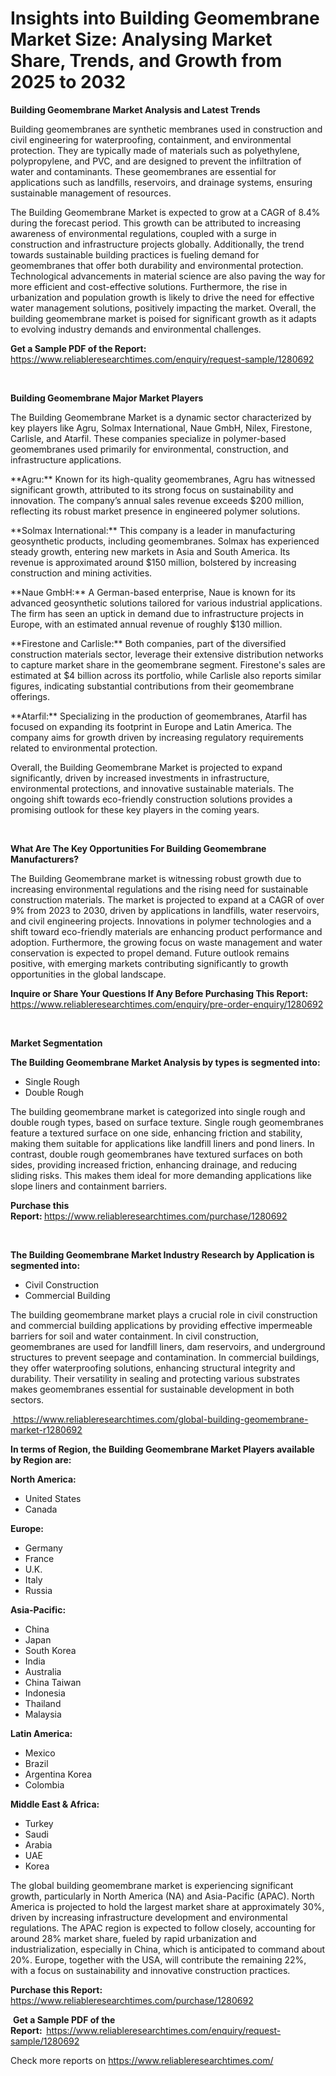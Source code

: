 <p><h1>Insights into Building Geomembrane Market Size: Analysing Market Share, Trends, and Growth from 2025 to 2032</h1></p><p><strong>Building Geomembrane Market Analysis and Latest Trends</strong></p>
<p><p>Building geomembranes are synthetic membranes used in construction and civil engineering for waterproofing, containment, and environmental protection. They are typically made of materials such as polyethylene, polypropylene, and PVC, and are designed to prevent the infiltration of water and contaminants. These geomembranes are essential for applications such as landfills, reservoirs, and drainage systems, ensuring sustainable management of resources.</p><p>The Building Geomembrane Market is expected to grow at a CAGR of 8.4% during the forecast period. This growth can be attributed to increasing awareness of environmental regulations, coupled with a surge in construction and infrastructure projects globally. Additionally, the trend towards sustainable building practices is fueling demand for geomembranes that offer both durability and environmental protection. Technological advancements in material science are also paving the way for more efficient and cost-effective solutions. Furthermore, the rise in urbanization and population growth is likely to drive the need for effective water management solutions, positively impacting the market. Overall, the building geomembrane market is poised for significant growth as it adapts to evolving industry demands and environmental challenges.</p></p>
<p><strong>Get a Sample PDF of the Report:&nbsp;</strong> <a href="https://www.reliableresearchtimes.com/enquiry/request-sample/1280692?utm_campaign=2117&utm_medium=2&utm_source=Github&utm_content=ia&utm_term=24032025&utm_id=building-geomembrane">https://www.reliableresearchtimes.com/enquiry/request-sample/1280692</a></p>
<p>&nbsp;</p>
<p><strong>Building Geomembrane Major Market Players</strong></p>
<p><p>The Building Geomembrane Market is a dynamic sector characterized by key players like Agru, Solmax International, Naue GmbH, Nilex, Firestone, Carlisle, and Atarfil. These companies specialize in polymer-based geomembranes used primarily for environmental, construction, and infrastructure applications.</p><p>**Agru:** Known for its high-quality geomembranes, Agru has witnessed significant growth, attributed to its strong focus on sustainability and innovation. The company’s annual sales revenue exceeds $200 million, reflecting its robust market presence in engineered polymer solutions.</p><p>**Solmax International:** This company is a leader in manufacturing geosynthetic products, including geomembranes. Solmax has experienced steady growth, entering new markets in Asia and South America. Its revenue is approximated around $150 million, bolstered by increasing construction and mining activities.</p><p>**Naue GmbH:** A German-based enterprise, Naue is known for its advanced geosynthetic solutions tailored for various industrial applications. The firm has seen an uptick in demand due to infrastructure projects in Europe, with an estimated annual revenue of roughly $130 million.</p><p>**Firestone and Carlisle:** Both companies, part of the diversified construction materials sector, leverage their extensive distribution networks to capture market share in the geomembrane segment. Firestone's sales are estimated at $4 billion across its portfolio, while Carlisle also reports similar figures, indicating substantial contributions from their geomembrane offerings.</p><p>**Atarfil:** Specializing in the production of geomembranes, Atarfil has focused on expanding its footprint in Europe and Latin America. The company aims for growth driven by increasing regulatory requirements related to environmental protection.</p><p>Overall, the Building Geomembrane Market is projected to expand significantly, driven by increased investments in infrastructure, environmental protections, and innovative sustainable materials. The ongoing shift towards eco-friendly construction solutions provides a promising outlook for these key players in the coming years.</p></p>
<p>&nbsp;</p>
<p><strong>What Are The Key Opportunities For Building Geomembrane Manufacturers?</strong></p>
<p><p>The Building Geomembrane market is witnessing robust growth due to increasing environmental regulations and the rising need for sustainable construction materials. The market is projected to expand at a CAGR of over 9% from 2023 to 2030, driven by applications in landfills, water reservoirs, and civil engineering projects. Innovations in polymer technologies and a shift toward eco-friendly materials are enhancing product performance and adoption. Furthermore, the growing focus on waste management and water conservation is expected to propel demand. Future outlook remains positive, with emerging markets contributing significantly to growth opportunities in the global landscape.</p></p>
<p><strong>Inquire or Share Your Questions If Any Before Purchasing This Report:</strong> <a href="https://www.reliableresearchtimes.com/enquiry/pre-order-enquiry/1280692?utm_campaign=2117&utm_medium=2&utm_source=Github&utm_content=ia&utm_term=24032025&utm_id=building-geomembrane">https://www.reliableresearchtimes.com/enquiry/pre-order-enquiry/1280692</a></p>
<p>&nbsp;</p>
<p><strong>Market Segmentation</strong></p>
<p><strong>The Building Geomembrane Market Analysis by types is segmented into:</strong></p>
<p><ul><li>Single Rough</li><li>Double Rough</li></ul></p>
<p><p>The building geomembrane market is categorized into single rough and double rough types, based on surface texture. Single rough geomembranes feature a textured surface on one side, enhancing friction and stability, making them suitable for applications like landfill liners and pond liners. In contrast, double rough geomembranes have textured surfaces on both sides, providing increased friction, enhancing drainage, and reducing sliding risks. This makes them ideal for more demanding applications like slope liners and containment barriers.</p></p>
<p><strong>Purchase this Report:&nbsp;</strong><a href="https://www.reliableresearchtimes.com/purchase/1280692?utm_campaign=2117&utm_medium=2&utm_source=Github&utm_content=ia&utm_term=24032025&utm_id=building-geomembrane">https://www.reliableresearchtimes.com/purchase/1280692</a></p>
<p>&nbsp;</p>
<p><strong>The Building Geomembrane Market Industry Research by Application is segmented into:</strong></p>
<p><ul><li>Civil Construction</li><li>Commercial Building</li></ul></p>
<p><p>The building geomembrane market plays a crucial role in civil construction and commercial building applications by providing effective impermeable barriers for soil and water containment. In civil construction, geomembranes are used for landfill liners, dam reservoirs, and underground structures to prevent seepage and contamination. In commercial buildings, they offer waterproofing solutions, enhancing structural integrity and durability. Their versatility in sealing and protecting various substrates makes geomembranes essential for sustainable development in both sectors.</p></p>
<p><a href="https://www.reliableresearchtimes.com/global-building-geomembrane-market-r1280692?utm_campaign=2117&utm_medium=2&utm_source=Github&utm_content=ia&utm_term=24032025&utm_id=building-geomembrane">&nbsp;https://www.reliableresearchtimes.com/global-building-geomembrane-market-r1280692</a></p>
<p><strong>In terms of Region, the Building Geomembrane Market Players available by Region are:</strong></p>
<p>
    <p> <strong> North America: </strong>
        <ul>
            <li>United States</li>
            <li>Canada</li>
        </ul>
        </p> 
    <p> <strong> Europe: </strong>
        <ul>
            <li>Germany</li>
            <li>France</li>
            <li>U.K.</li>
            <li>Italy</li>
            <li>Russia</li>
        </ul>
        </p> 
    <p> <strong> Asia-Pacific: </strong>
        <ul>
            <li>China</li>
            <li>Japan</li>
            <li>South Korea</li>
            <li>India</li>
            <li>Australia</li>
            <li>China Taiwan</li>
            <li>Indonesia</li>
            <li>Thailand</li>
            <li>Malaysia</li>
        </ul>
        </p> 
    <p> <strong> Latin America: </strong>
        <ul>
            <li>Mexico</li>
            <li>Brazil</li>
            <li>Argentina Korea</li>
            <li>Colombia</li>
        </ul>
        </p> 
    <p> <strong> Middle East & Africa: </strong>
        <ul>
            <li>Turkey</li>
            <li>Saudi</li>
            <li>Arabia</li>
            <li>UAE</li>
            <li>Korea</li>
        </ul>
    </p>
    </p>
<p><p>The global building geomembrane market is experiencing significant growth, particularly in North America (NA) and Asia-Pacific (APAC). North America is projected to hold the largest market share at approximately 30%, driven by increasing infrastructure development and environmental regulations. The APAC region is expected to follow closely, accounting for around 28% market share, fueled by rapid urbanization and industrialization, especially in China, which is anticipated to command about 20%. Europe, together with the USA, will contribute the remaining 22%, with a focus on sustainability and innovative construction practices.</p></p>
<p><strong>Purchase this Report: </strong><a href="https://www.reliableresearchtimes.com/purchase/1280692?utm_campaign=2117&utm_medium=2&utm_source=Github&utm_content=ia&utm_term=24032025&utm_id=building-geomembrane">https://www.reliableresearchtimes.com/purchase/1280692</a></p>
<p>&nbsp;<strong>Get a Sample PDF of the Report:&nbsp;&nbsp;</strong><a href="https://www.reliableresearchtimes.com/enquiry/request-sample/1280692?utm_campaign=2117&utm_medium=2&utm_source=Github&utm_content=ia&utm_term=24032025&utm_id=building-geomembrane">https://www.reliableresearchtimes.com/enquiry/request-sample/1280692</a></p>
<p><strong></strong></p>
<p>Check more reports on <a href="https://www.reliableresearchtimes.com/?utm_campaign=2117&utm_medium=2&utm_source=Github&utm_content=ia&utm_term=24032025&utm_id=building-geomembrane">https://www.reliableresearchtimes.com/</a></p>